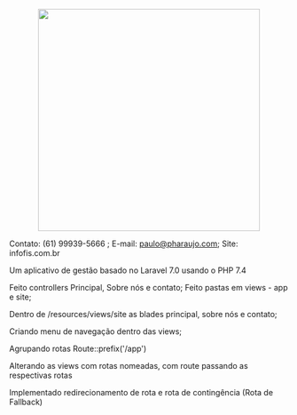 <p align="center"><a href="https://laravel.com" target="_blank"><img src="https://raw.githubusercontent.com/laravel/art/master/logo-lockup/5%20SVG/2%20CMYK/1%20Full%20Color/laravel-logolockup-cmyk-red.svg" width="400"></a></p>

Contato: (61) 99939-5666 ; E-mail: paulo@pharaujo.com; Site: infofis.com.br

Um aplicativo de gestão basado no Laravel 7.0 usando o PHP 7.4

Feito controllers Principal, Sobre nós e contato;
Feito pastas em views - app e site;

Dentro de /resources/views/site as blades principal, sobre nós e contato;

Criando menu de navegação dentro das views;

Agrupando rotas
Route::prefix('/app')

Alterando as views com rotas nomeadas, com route passando as respectivas rotas

Implementado redirecionamento de rota e rota de contingência (Rota de Fallback)
